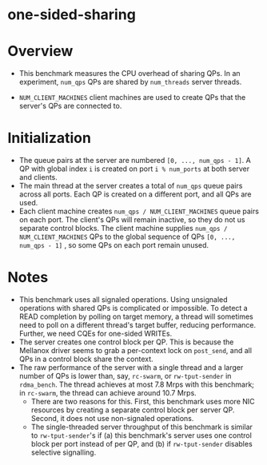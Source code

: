 # one-sided-sharing

# Overview
 * This benchmark measures the CPU overhead of sharing QPs. In an experiment,
   `num_qps` QPs are shared by `num_threads` server threads.

 * `NUM_CLIENT_MACHINES` client machines are used to create QPs that the
   server's QPs are connected to.

# Initialization
 * The queue pairs at the server are numbered `[0, ..., num_qps - 1]`. A QP
   with global index `i` is created on port `i % num_ports` at both server
   and clients.
 * The main thread at the server creates a total of `num_qps` queue pairs across
   all ports. Each QP is created on a different port, and all QPs are used.
 * Each client machine creates `num_qps / NUM_CLIENT_MACHINES` queue pairs
   on each port. The client's QPs will remain inactive, so they do not us
   separate control blocks. The client machine supplies
   `num_qps / NUM_CLIENT_MACHINES` QPs to the global sequence of QPs
   `[0, ..., num_qps - 1]` , so some QPs on each port remain unused.

# Notes
 * This benchmark uses all signaled operations. Using unsignaled operations with
   shared QPs is complicated or impossible. To detect a READ completion by
   polling on target memory, a thread will sometimes need to poll on a different
   thread's target buffer, reducing performance. Further, we need CQEs for
   one-sided WRITEs.
 * The server creates one control block per QP. This is because the Mellanox
   driver seems to grab a per-context lock on `post_send`, and all QPs in a
   control block share the context.
 * The raw performance of the server with a single thread and a larger number of
   QPs is lower than, say, `rc-swarm`, or `rw-tput-sender` in `rdma_bench`.
   The thread achieves at most 7.8 Mrps with this benchmark; in `rc-swarm`,
   the thread can achieve around 10.7 Mrps.
    * There are two reasons for this. First, this benchmark uses more NIC
      resources by creating a separate control block per server QP. Second, it
      does not use non-signaled operations.
    * The single-threaded server throughput of this benchmark is similar to
      `rw-tput-sender`'s if (a) this benchmark's server uses one control block
      per port instead of per QP, and (b) if `rw-tput-sender` disables selective
      signalling.
